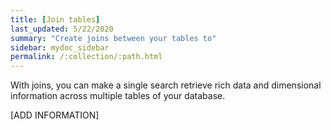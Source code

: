 ```yaml
---
title: [Join tables]
last_updated: 5/22/2020
summary: "Create joins between your tables to"
sidebar: mydoc_sidebar
permalink: /:collection/:path.html
---
```


With joins, you can make a single search retrieve rich data and dimensional information across multiple tables of your database.

[ADD INFORMATION]
